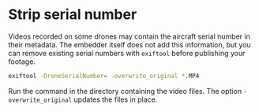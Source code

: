 # Strip serial number

Videos recorded on some drones may contain the aircraft serial number in their
metadata. The embedder itself does not add this information, but you can remove
existing serial numbers with `exiftool` before publishing your footage.

```bash
exiftool -DroneSerialNumber= -overwrite_original *.MP4
```

Run the command in the directory containing the video files. The option
`-overwrite_original` updates the files in place.
